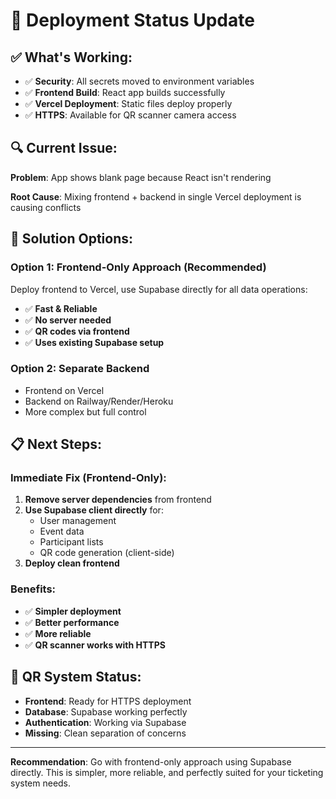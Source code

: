 # 🚀 Deployment Status Update

## ✅ **What's Working:**

- ✅ **Security**: All secrets moved to environment variables
- ✅ **Frontend Build**: React app builds successfully
- ✅ **Vercel Deployment**: Static files deploy properly
- ✅ **HTTPS**: Available for QR scanner camera access

## 🔍 **Current Issue:**

**Problem**: App shows blank page because React isn't rendering

**Root Cause**: Mixing frontend + backend in single Vercel deployment is causing conflicts

## 🎯 **Solution Options:**

### **Option 1: Frontend-Only Approach (Recommended)**

Deploy frontend to Vercel, use Supabase directly for all data operations:

- ✅ **Fast & Reliable**
- ✅ **No server needed**
- ✅ **QR codes via frontend**
- ✅ **Uses existing Supabase setup**

### **Option 2: Separate Backend**

- Frontend on Vercel
- Backend on Railway/Render/Heroku
- More complex but full control

## 📋 **Next Steps:**

### **Immediate Fix (Frontend-Only):**

1. **Remove server dependencies** from frontend
2. **Use Supabase client directly** for:
   - User management
   - Event data
   - Participant lists
   - QR code generation (client-side)
3. **Deploy clean frontend**

### **Benefits:**

- ✅ **Simpler deployment**
- ✅ **Better performance**
- ✅ **More reliable**
- ✅ **QR scanner works with HTTPS**

## 🎫 **QR System Status:**

- **Frontend**: Ready for HTTPS deployment
- **Database**: Supabase working perfectly
- **Authentication**: Working via Supabase
- **Missing**: Clean separation of concerns

---

**Recommendation**: Go with frontend-only approach using Supabase directly. This is simpler, more reliable, and perfectly suited for your ticketing system needs.
